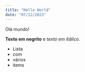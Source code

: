 ```yaml
---
title: "Hello World"
date: "07/12/2023"
---
```


Olá mundo!

**Texto em negrito** e _texto em itálico_.

- Lista
- com
- vários
- items